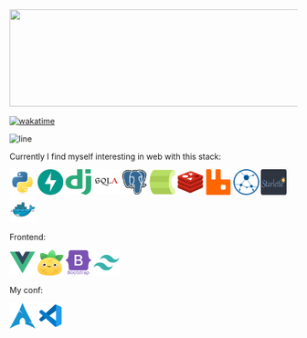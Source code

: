 <div align="center">
    <img src="https://github-readme-stats.vercel.app/api?username=edpyt&hide_border=false&theme=nord&border_radius=0&card_width=1000" height="170" width="1000"/>
</div>

[![wakatime](https://wakatime.com/badge/user/1770871d-539e-4acc-85db-976dae244f9c.svg)](https://wakatime.com/@1770871d-539e-4acc-85db-976dae244f9c)

![line](https://capsule-render.vercel.app/api?type=rect&color=gradient&height=1)


Currently I find myself interesting in web with this stack:

<div>
    <img alt="python" src="assets/backend/python-original.svg" width="45" height="45"/>
    <img alt="fastapi" src="assets/backend/fastapi.svg" width="45" height="45"/>
    <img alt="django" src="assets/backend/django.svg" width="45" height="45"/>
    <img alt="sqlalchemy" src="assets/backend/sqlalchemy.svg" width="45" height="45"/>
    <img alt="postgresql" src="assets/backend/postgresql.svg" width="45" height="45"/>
    <img alt="celery" src="assets/backend/celery.svg" width="45" height="45"/>
    <img alt="redis" src="assets/backend/redis.svg" width="45" height="45"/>
    <img alt="rabbitmq" src="assets/backend/rabbitmq.svg" width="45" height="45"/>
    <img alt="aiohttp" src="assets/backend/aiohttp.svg" width="45" height="45"/>
    <img alt="starlette" src="assets/backend/starlette.svg" width="45" height="45"/>
    <img alt="docker" src="assets/devops/docker.svg" width="45" height="45"/>
</div>

Frontend:

<div>
    <img alt="vue" src="assets/frontend/vue.svg" width="45" height="45"/>
    <img alt="pinia" src="assets/frontend/pinia.svg" width="45" height="45"/>
    <img alt="bootstrap" src="assets/frontend/bootstrap.svg" width="45" height="45"/>
    <img alt="tailwind" src="assets/frontend/tailwind.svg" width="45" height="45"/>
</div>


My conf:

<div>
    <img alt="iusearchbtw" src="assets/stack/arch.svg" width="45" height="45"/>
    <img alt="vscode" src="assets/stack/vscode.svg" width="45" height="45"/>
</div>

